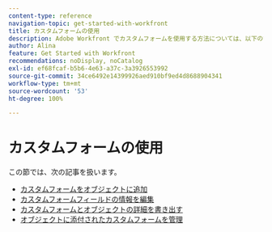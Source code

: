 ```yaml
---
content-type: reference
navigation-topic: get-started-with-workfront
title: カスタムフォームの使用
description: Adobe Workfront でカスタムフォームを使用する方法については、以下の記事を参照してください。
author: Alina
feature: Get Started with Workfront
recommendations: noDisplay, noCatalog
exl-id: ef68fcaf-b5b6-4e63-a37c-3a3926553992
source-git-commit: 34ce6492e14399926aed910bf9ed4d8688904341
workflow-type: tm+mt
source-wordcount: '53'
ht-degree: 100%

---
```


# カスタムフォームの使用

この節では、次の記事を扱います。

* [カスタムフォームをオブジェクトに追加](../../workfront-basics/work-with-custom-forms/add-a-custom-form-to-an-object.md)
* [カスタムフォームフィールドの情報を編集](../../workfront-basics/work-with-custom-forms/edit-custom-forms.md)
* [カスタムフォームとオブジェクトの詳細を書き出す](../../workfront-basics/work-with-custom-forms/export-custom-forms-details.md)
* [オブジェクトに添付されたカスタムフォームを管理](../../workfront-basics/work-with-custom-forms/manage-custom-forms-attached-to-objects.md)

